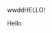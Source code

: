 <!doctype html>
<html lang="en">
  <head>
    <meta charset="utf-8">
    <meta http-equiv="X-UA-Compatible" content="IE=edge">
    <meta name="viewport" content="width=device-width, initial-scale=1">
    <title>Bootstrap Starter Page</title>
    <link rel="stylesheet" href="style.css">
  </head>

<body>

<p class="primary">wwddHELLO!</p>
<p class="secondary">Hello</p>



</body>
</html>
